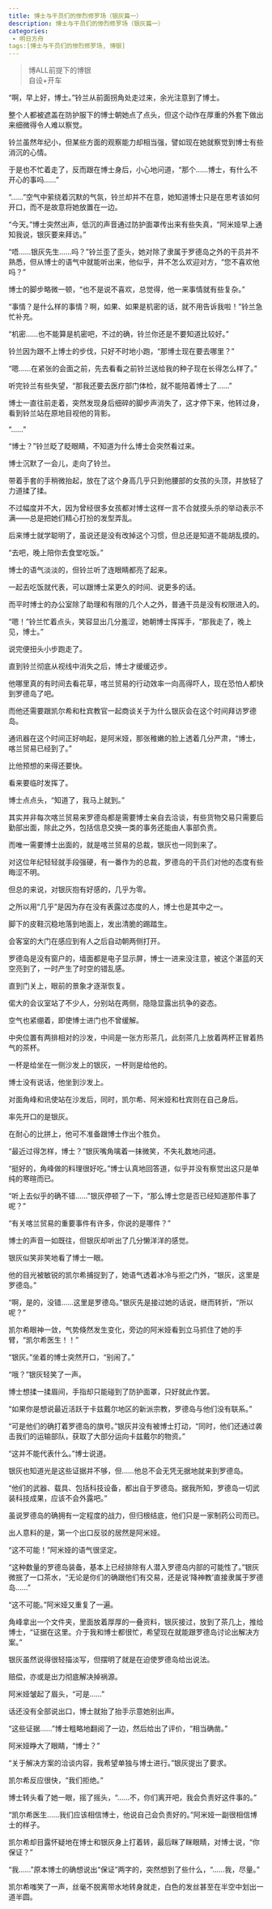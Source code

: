 ```yaml
---
title: 博士与干员们的惨烈修罗场（银灰篇一）
description: 博士与干员们的惨烈修罗场（银灰篇一）
categories:
 - 明日方舟
tags:[博士与干员们的惨烈修罗场, 博银]
---
```


> 博ALL前提下的博银  
自设+开车  

“啊，早上好，博士。”铃兰从前面拐角处走过来，余光注意到了博士。

整个人都被遮盖在防护服下的博士朝她点了点头，但这个动作在厚重的外套下做出来细微得令人难以察觉。

铃兰虽然年纪小，但某些方面的观察能力却相当强，譬如现在她就察觉到博士有些消沉的心情。

于是也不忙着走了，反而跟在博士身后，小心地问道，“那个……博士，有什么不开心的事吗……”

“……”空气中萦绕着沉默的气氛，铃兰却并不在意，她知道博士只是在思考该如何开口，而不是故意将她放置在一边。

“今天。”博士突然出声，低沉的声音通过防护面罩传出来有些失真，“阿米娅早上通知我说，银灰要来拜访。”

“唔……银灰先生……吗？”铃兰歪了歪头，她对除了隶属于罗德岛之外的干员并不熟悉，但从博士的语气中就能听出来，他似乎，并不怎么欢迎对方，“您不喜欢他吗？”

博士的脚步略微一顿，“也不是说不喜欢，总觉得，他一来事情就有些复杂。”

“事情？是什么样的事情？啊，如果、如果是机密的话，就不用告诉我啦！”铃兰急忙补充。

“机密……也不能算是机密吧，不过的确，铃兰你还是不要知道比较好。”

铃兰因为跟不上博士的步伐，只好不时地小跑，“那博士现在要去哪里？”

“嗯……在紧张的会面之前，先去看看之前铃兰送给我的种子现在长得怎么样了。”

听完铃兰有些失望，“那我还要去医疗部门体检，就不能陪着博士了……”

博士一直往前走着，突然发现身后细碎的脚步声消失了，这才停下来，他转过身，看到铃兰站在原地目视他的背影。

“……”

“博士？”铃兰眨了眨眼睛，不知道为什么博士会突然看过来。

博士沉默了一会儿，走向了铃兰。

带着手套的手稍微抬起，放在了这个身高几乎只到他腰部的女孩的头顶，并放轻了力道揉了揉。

不过幅度并不大，因为曾经很多女孩都对博士这样一言不合就摸头杀的举动表示不满——总是把她们精心打扮的发型弄乱。

后来博士就学聪明了，虽说还是没有改掉这个习惯，但总还是知道不能胡乱摸的。

“去吧，晚上陪你去食堂吃饭。”

博士的语气淡淡的，但铃兰听了连眼睛都亮了起来。

一起去吃饭就代表，可以跟博士呆更久的时间、说更多的话。

而平时博士的办公室除了助理和有限的几个人之外，普通干员是没有权限进入的。

“嗯！”铃兰忙着点头，笑容显出几分羞涩，她朝博士挥挥手，“那我走了，晚上见，博士。”

说完便扭头小步跑走了。

直到铃兰彻底从视线中消失之后，博士才缓缓迈步。

他哪里真的有时间去看花草，喀兰贸易的行动效率一向高得吓人，现在恐怕人都快到罗德岛了吧。

而他还需要跟凯尔希和杜宾教官一起商谈关于为什么银灰会在这个时间拜访罗德岛。

通讯器在这个时间正好响起，是阿米娅，那张稚嫩的脸上透着几分严肃，“博士，喀兰贸易已经到了。”

比他预想的来得还要快。

看来要临时发挥了。

博士点点头，“知道了，我马上就到。”

其实并非每次喀兰贸易来罗德岛都是需要博士亲自去洽谈，有些货物交易只需要后勤部出面，除此之外，包括信息交换一类的事务还能由人事部负责。

而唯一需要博士出面的，就是喀兰贸易的总裁，银灰也一同到来了。

对这位年纪轻轻就手段强硬，有一番作为的总裁，罗德岛的干员们对他的态度有些晦涩不明。

但总的来说，对银灰抱有好感的，几乎为零。

之所以用“几乎”是因为存在没有表露过态度的人，博士也是其中之一。

脚下的皮鞋沉稳地落到地面上，发出清脆的踢踏生。

会客室的大门在感应到有人之后自动朝两侧打开。

罗德岛是没有窗户的，墙面都是电子显示屏，博士一进来没注意，被这个湛蓝的天空亮到了，一时产生了时空的错乱感。

直到门关上，眼前的景象才逐渐恢复。

偌大的会议室站了不少人，分别站在两侧，隐隐显露出抗争的姿态。

空气也紧绷着，即使博士进门也不曾缓解。

中央位置有两排相对的沙发，中间是一张方形茶几，此刻茶几上放着两杯正冒着热气的茶杯。

一杯是给坐在一侧沙发上的银灰，一杯则是给他的。

博士没有说话，他坐到沙发上。

对面角峰和讯使站在沙发后，同时，凯尔希、阿米娅和杜宾则在自己身后。

率先开口的是银灰。

在耐心的比拼上，他可不准备跟博士作出个胜负。

“最近过得怎样，博士？”银灰嘴角噙着一抹微笑，不失礼数地问道。

“挺好的，角峰做的料理很好吃。”博士认真地回答道，似乎并没有察觉出这只是单纯的寒暄而已。

“听上去似乎的确不错……”银灰停顿了一下，“那么博士您是否已经知道那件事了呢？”

“有关喀兰贸易的重要事件有许多，你说的是哪件？”

博士的声音一如既往，但银灰却听出了几分懒洋洋的感觉。

银灰似笑非笑地看了博士一眼。

他的目光被敏锐的凯尔希捕捉到了，她语气透着冰冷与拒之门外，“银灰，这里是罗德岛。”

“啊，是的，没错……这里是罗德岛。”银灰先是接过她的话说，继而转折，“所以呢？”

凯尔希眼神一敛，气势倏然发生变化，旁边的阿米娅看到立马抓住了她的手臂，“凯尔希医生！！”

“银灰。”坐着的博士突然开口，“别闹了。”

“哦？”银灰轻笑了一声。

博士想揉一揉眉间，手指却只能碰到了防护面罩，只好就此作罢。

“如果你是想说最近活跃于卡兹戴尔地区的新派宗教，罗德岛与他们没有联系。”

“可是他们的确打着罗德岛的旗号。”银灰并没有被博士打动，“同时，他们还通过袭击我们的运输部队，获取了大部分运向卡兹戴尔的物资。”

“这并不能代表什么。”博士说道。

银灰也知道光是这些证据并不够，但……他总不会无凭无据地就来到罗德岛。

“他们的武器、载具、包括科技设备，都出自于罗德岛。据我所知，罗德岛一切武装科技成果，应该不会外露吧。”

虽说罗德岛的确拥有一定程度的战力，但归根结底，他们只是一家制药公司而已。

出人意料的是，第一个出口反驳的居然是阿米娅。

“这不可能！”阿米娅的语气很坚定。

“这种数量的罗德岛装备，基本上已经排除有人潜入罗德岛内部的可能性了。”银灰微抿了一口茶水，“无论是你们的确跟他们有交易，还是说‘降神教’直接隶属于罗德岛……”

“这不可能。”阿米娅又重复了一遍。

角峰拿出一个文件夹，里面放着厚厚的一叠资料，银灰接过，放到了茶几上，推给博士，“证据在这里。介于我和博士都很忙，希望现在就能跟罗德岛讨论出解决方案。”

银灰虽然说得很轻描淡写，但摆明了就是在迫使罗德岛给出说法。

赔偿，亦或是出力彻底解决掉祸源。

阿米娅皱起了眉头，“可是……”

话还没有全部说出口，博士就抬了抬手示意她别出声。

“这些证据……”博士粗略地翻阅了一边，然后给出了评价，“相当确凿。”

阿米娅睁大了眼睛，“博士？”

“关于解决方案的洽谈内容，我希望单独与博士进行。”银灰提出了要求。

凯尔希反应很快，“我们拒绝。”

博士转头看了她一眼，摇了摇头，“……不，你们离开吧，我会负责好这件事的。”

“凯尔希医生……我们应该相信博士，他说自己会负责好的。”阿米娅一副很相信博士的样子。

凯尔希却目露怀疑地在博士和银灰身上打着转，最后眯了眯眼睛，对博士说，“你保证？”

“我……”原本博士的确想说出“保证”两字的，突然想到了些什么，“……我，尽量。”

凯尔希嗤笑了一声，丝毫不脱离带水地转身就走，白色的发丝甚至在半空中划出一道半圆。

　　
　　
　　